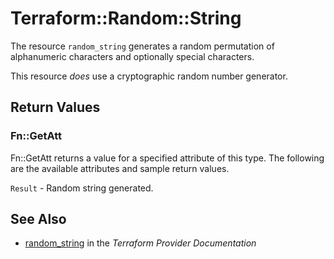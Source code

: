 # Terraform::Random::String

The resource `random_string` generates a random permutation of alphanumeric
characters and optionally special characters.

This resource *does* use a cryptographic random number generator.

## Return Values

### Fn::GetAtt

Fn::GetAtt returns a value for a specified attribute of this type. The following are the available attributes and sample return values.

`Result` - Random string generated.

## See Also

* [random_string](https://www.terraform.io/docs/providers/random/r/string.html) in the _Terraform Provider Documentation_